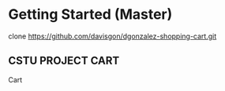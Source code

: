 # Getting Started  (Master)

clone https://github.com/davisgon/dgonzalez-shopping-cart.git

## CSTU PROJECT CART

Cart